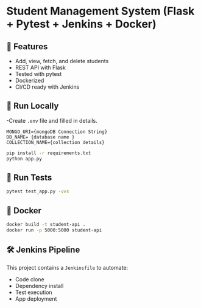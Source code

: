 # Student Management System (Flask + Pytest + Jenkins + Docker)

## 📌 Features
- Add, view, fetch, and delete students
- REST API with Flask
- Tested with pytest
- Dockerized
- CI/CD ready with Jenkins

## 🚀 Run Locally

-Create ```.env``` file and filled in details.

```
MONGO_URI={mongoDB Connection String}
DB_NAME= {database name }
COLLECTION_NAME={collection details}
```

```bash
pip install -r requirements.txt
python app.py
```

## 🧪 Run Tests
```bash
pytest test_app.py -vvs
```

## 🐳 Docker
```bash
docker build -t student-api .
docker run -p 5000:5000 student-api
```

## 🛠️ Jenkins Pipeline
This project contains a `Jenkinsfile` to automate:
- Code clone
- Dependency install
- Test execution
- App deployment
